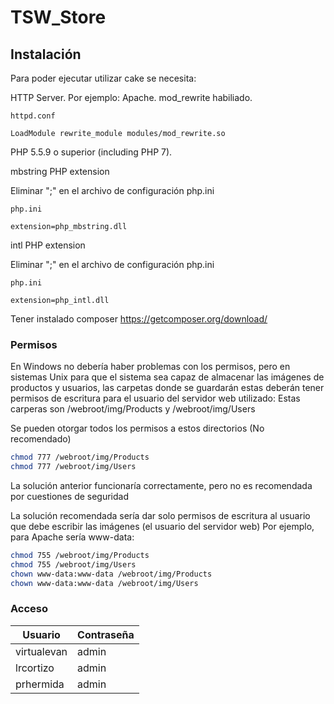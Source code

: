 # TSW_Store

## Instalación

Para poder ejecutar utilizar cake se necesita:

HTTP Server. Por ejemplo: Apache. mod_rewrite habiliado.
```
httpd.conf

LoadModule rewrite_module modules/mod_rewrite.so  	
```
PHP 5.5.9 o superior (including PHP 7).

mbstring PHP extension

Eliminar ";" en el archivo de configuración php.ini
```
php.ini

extension=php_mbstring.dll 	
```

intl PHP extension

Eliminar ";" en el archivo de configuración php.ini
```
php.ini

extension=php_intl.dll
```

Tener instalado composer
<https://getcomposer.org/download/>

### Permisos
En Windows no debería haber problemas con los permisos, pero en sistemas Unix para que el sistema sea capaz de almacenar las imágenes de productos y usuarios, las carpetas donde se guardarán estas deberán tener permisos de escritura para el usuario del servidor web utilizado:
Estas carperas son /webroot/img/Products y /webroot/img/Users

Se pueden otorgar todos los permisos a estos directorios (No recomendado)
```bash
chmod 777 /webroot/img/Products
chmod 777 /webroot/img/Users
```
La solución anterior funcionaría correctamente, pero no es recomendada por cuestiones de seguridad

La solución recomendada sería dar solo permisos de escritura al usuario que debe escribir las imágenes (el usuario del servidor web)
Por ejemplo, para Apache sería www-data:

```bash
chmod 755 /webroot/img/Products
chmod 755 /webroot/img/Users
chown www-data:www-data /webroot/img/Products
chown www-data:www-data /webroot/img/Users
```

### Acceso
  Usuario   | Contraseña
----------  | ----------
virtualevan |   admin
 lrcortizo  |   admin
 prhermida  |   admin

